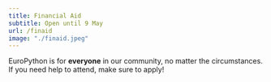 ```yaml
---
title: Financial Aid
subtitle: Open until 9 May
url: /finaid
image: "./finaid.jpeg"
---
```


EuroPython is for **everyone** in our community, no matter the circumstances. If you need help to attend, make sure to apply!